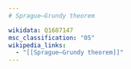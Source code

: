 ```yaml
---
# Sprague–Grundy theorem

wikidata: Q1687147
msc_classification: "05"
wikipedia_links:
  - "[[Sprague–Grundy theorem]]"
---
```

